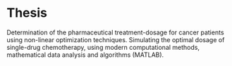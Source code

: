 # Thesis
Determination of the pharmaceutical treatment-dosage for cancer patients using non-linear optimization techniques. Simulating the optimal dosage of single-drug chemotherapy, using modern computational methods, mathematical data analysis and algorithms (MATLAB).
